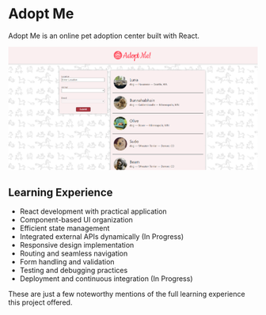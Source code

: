 # Adopt Me

Adopt Me is an online pet adoption center built with React.

![](./readme.png)

## Learning Experience

- React development with practical application
- Component-based UI organization
- Efficient state management
- Integrated external APIs dynamically (In Progress)
- Responsive design implementation
- Routing and seamless navigation
- Form handling and validation
- Testing and debugging practices
- Deployment and continuous integration (In Progress)

These are just a few noteworthy mentions of the full learning experience this project offered.
